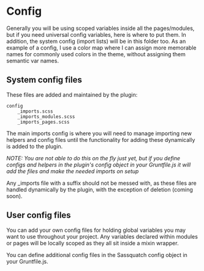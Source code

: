 # Config

Generally you will be using scoped variables inside all the pages/modules, but if you need universal config variables, here is where to put them. In addition, the system config (import lists) will be in this folder too. As an example of a config, I use a color map where I can assign more memorable names for commonly used colors in the theme, without assigning them semantic var names. 

## System config files

These files are added and maintained by the plugin:
    
    config
        _imports.scss
        _imports_modules.scss
        _imports_pages.scss

The main imports config is where you will need to manage importing new helpers and config files until the functionality for adding these dynamically is added to the plugin. 

*NOTE: You are not able to do this on the fly just yet, but if you define configs and helpers in the plugin's config object in your Gruntfile.js it will add the files and make the needed imports on setup*

Any _imports file with a suffix should not be messed with, as these files are handled dynamically by the plugin, with the exception of deletion (coming soon).

## User config files

You can add your own config files for holding global variables you may want to use throughout your project. Any variables declared within modules or pages will be locally scoped as they all sit inside a mixin wrapper.

You can define additional config files in the Sassquatch config object in your Gruntfile.js.